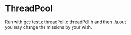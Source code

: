 # ThreadPool  
Run with gcc test.c threadPoll.c threadPoll.h and then ./a.out   
you may change the missions by your wish.
